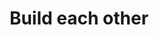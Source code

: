 ---
pid: MP189
title: Build each other
location_transcription: 15th Street Station
zipcode: '19143'
outside_phl: 
neighborhood: University City
age: '14'
age_range: 13-19
instagram: 
image_file_name: MP_189.jpg
proposal_transcription: Everyone puts in worth to build positivetly. The different
  nationality that makes our home
topic: Culture,Globalism,Immigration,Inclusivity,Philadelphia,Unity,Uplifting,Love
topic_summary: 0, 0, 0, 0, 0, 0, 0, 0
type: Sculpture Statue
keywords_other: Nationality, Nationalities, Home, Positivity
credit: Janlys
image_labels: 
twitter: 
facebook: 
permalink: "/monuments/mp189/"
layout: item-page
---